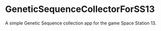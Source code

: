 # GeneticSequenceCollectorForSS13
A simple Genetic Sequence collection app for the game Space Station 13.
